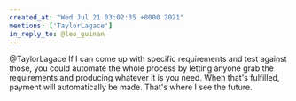 ```yaml
---
created_at: "Wed Jul 21 03:02:35 +0000 2021"
mentions: ['TaylorLagace']
in_reply_to: @leo_guinan
---
```


@TaylorLagace If I can come up with specific requirements and test against those, you could automate the whole process by letting anyone grab the requirements and producing whatever it is you need. When that's fulfilled, payment will automatically be made. That's where I see the future.